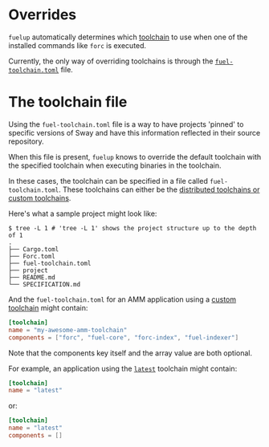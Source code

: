 # Overrides

`fuelup` automatically determines which [toolchain] to use when one of the installed commands like
`forc` is executed.

Currently, the only way of overriding toolchains is through the [`fuel-toolchain.toml`] file.

# The toolchain file

Using the `fuel-toolchain.toml` file is a way to have projects 'pinned' to specific versions of Sway and have this information reflected in their source repository.

When this file is present, `fuelup` knows to override the default toolchain with the specified toolchain when executing binaries
in the toolchain.

In these cases, the toolchain can be specified in a file called `fuel-toolchain.toml`. These toolchains can either be
the [distributed toolchains or custom toolchains].

Here's what a sample project might look like:

```console
$ tree -L 1 # 'tree -L 1' shows the project structure up to the depth of 1
.
├── Cargo.toml
├── Forc.toml
├── fuel-toolchain.toml
├── project
├── README.md
└── SPECIFICATION.md
```

And the `fuel-toolchain.toml` for an AMM application using a [custom toolchain] might contain:

```toml
[toolchain]
name = "my-awesome-amm-toolchain"
components = ["forc", "fuel-core", "forc-index", "fuel-indexer"]
```

Note that the components key itself and the array value are both optional.

For example, an application using the [`latest`] toolchain might contain:

```toml
[toolchain]
name = "latest"
```

or:

```toml
[toolchain]
name = "latest"
components = []
```

[toolchain]: concepts/toolchains.md
[distributed toolchains or custom toolchains]: concepts/toolchains.md#toolchains
[`fuel-toolchain.toml`]: overrides.md#the-toolchain-file
[custom toolchain]: concepts/toolchains.md#custom-toolchains
[`latest`]: concepts/channels/latest.md

